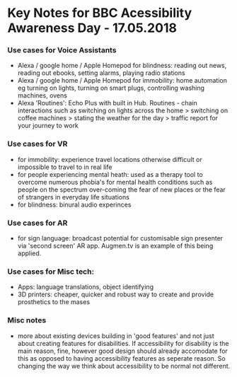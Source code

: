 # Key Notes for BBC Acessibility Awareness Day - 17.05.2018

### Use cases for Voice Assistants
  - Alexa / google home / Apple Homepod for blindness: reading out news, reading out ebooks, setting alarms, playing radio stations
  - Alexa / google home / Apple Homepod for immobility: home automation eg turning on lights, turning on smart plugs, controlling washing machines, ovens
  - Alexa 'Routines': Echo Plus with built in Hub. Routines - chain interactions such as switching on lights across the home > switching on coffee machines > stating the weather for the day > traffic report for your journey to work


### Use cases for VR
  - for immobility: experience travel locations otherwise difficult or impossible to travel to in real life
  - for people experiencing mental heath: used as a therapy tool to overcome numerous phobia's for mental health conditions such as people on the spectrum over-coming the fear of new places or the fear of strangers in everyday life situations
  - for blindness: binural audio experinces


### Use cases for AR
  - for sign language: broadcast potential for customisable sign presenter via 'second screen' AR app. Augmen.tv is an example of this being applied.

### Use cases for Misc tech:
  - Apps: language translations, object identifying
  - 3D printers: cheaper, quicker and robust way to create and provide prosthetics to the mases

### Misc notes
  - more about existing devices building in 'good features' and not just about creating features for disabilities. If accessibility for disability is the main reason, fine, however good design should already accomodate for this as opposed to having accessibility features as seperate reason. So changing the way we think about accessibility to be normal not different.
